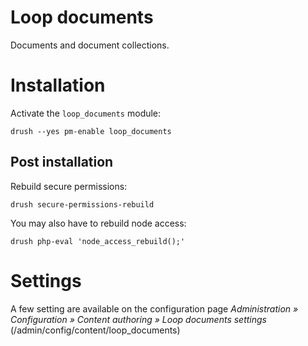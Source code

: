 Loop documents
==============

Documents and document collections.

# Installation

Activate the `loop_documents` module:

```
drush --yes pm-enable loop_documents
```

## Post installation

Rebuild secure permissions:

```
drush secure-permissions-rebuild
```

You may also have to rebuild node access:

```
drush php-eval 'node_access_rebuild();'
```

# Settings

A few setting are available on the configuration page *Administration » Configuration » Content authoring »
Loop documents settings* (/admin/config/content/loop_documents)
